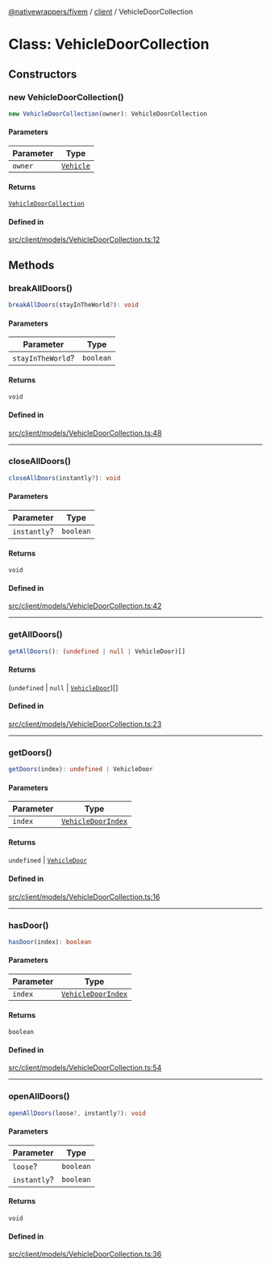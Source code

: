 [@nativewrappers/fivem](../../README.md) / [client](../README.md) / VehicleDoorCollection

# Class: VehicleDoorCollection

## Constructors

### new VehicleDoorCollection()

```ts
new VehicleDoorCollection(owner): VehicleDoorCollection
```

#### Parameters

| Parameter | Type |
| ------ | ------ |
| `owner` | [`Vehicle`](Vehicle.md) |

#### Returns

[`VehicleDoorCollection`](VehicleDoorCollection.md)

#### Defined in

[src/client/models/VehicleDoorCollection.ts:12](https://github.com/nativewrappers/fivem/blob/a98996c0c5fa01724c4f2137e7528f7f3c03bc27/src/client/models/VehicleDoorCollection.ts#L12)

## Methods

### breakAllDoors()

```ts
breakAllDoors(stayInTheWorld?): void
```

#### Parameters

| Parameter | Type |
| ------ | ------ |
| `stayInTheWorld`? | `boolean` |

#### Returns

`void`

#### Defined in

[src/client/models/VehicleDoorCollection.ts:48](https://github.com/nativewrappers/fivem/blob/a98996c0c5fa01724c4f2137e7528f7f3c03bc27/src/client/models/VehicleDoorCollection.ts#L48)

***

### closeAllDoors()

```ts
closeAllDoors(instantly?): void
```

#### Parameters

| Parameter | Type |
| ------ | ------ |
| `instantly`? | `boolean` |

#### Returns

`void`

#### Defined in

[src/client/models/VehicleDoorCollection.ts:42](https://github.com/nativewrappers/fivem/blob/a98996c0c5fa01724c4f2137e7528f7f3c03bc27/src/client/models/VehicleDoorCollection.ts#L42)

***

### getAllDoors()

```ts
getAllDoors(): (undefined | null | VehicleDoor)[]
```

#### Returns

(`undefined` \| `null` \| [`VehicleDoor`](VehicleDoor.md))[]

#### Defined in

[src/client/models/VehicleDoorCollection.ts:23](https://github.com/nativewrappers/fivem/blob/a98996c0c5fa01724c4f2137e7528f7f3c03bc27/src/client/models/VehicleDoorCollection.ts#L23)

***

### getDoors()

```ts
getDoors(index): undefined | VehicleDoor
```

#### Parameters

| Parameter | Type |
| ------ | ------ |
| `index` | [`VehicleDoorIndex`](../enumerations/VehicleDoorIndex.md) |

#### Returns

`undefined` \| [`VehicleDoor`](VehicleDoor.md)

#### Defined in

[src/client/models/VehicleDoorCollection.ts:16](https://github.com/nativewrappers/fivem/blob/a98996c0c5fa01724c4f2137e7528f7f3c03bc27/src/client/models/VehicleDoorCollection.ts#L16)

***

### hasDoor()

```ts
hasDoor(index): boolean
```

#### Parameters

| Parameter | Type |
| ------ | ------ |
| `index` | [`VehicleDoorIndex`](../enumerations/VehicleDoorIndex.md) |

#### Returns

`boolean`

#### Defined in

[src/client/models/VehicleDoorCollection.ts:54](https://github.com/nativewrappers/fivem/blob/a98996c0c5fa01724c4f2137e7528f7f3c03bc27/src/client/models/VehicleDoorCollection.ts#L54)

***

### openAllDoors()

```ts
openAllDoors(loose?, instantly?): void
```

#### Parameters

| Parameter | Type |
| ------ | ------ |
| `loose`? | `boolean` |
| `instantly`? | `boolean` |

#### Returns

`void`

#### Defined in

[src/client/models/VehicleDoorCollection.ts:36](https://github.com/nativewrappers/fivem/blob/a98996c0c5fa01724c4f2137e7528f7f3c03bc27/src/client/models/VehicleDoorCollection.ts#L36)
